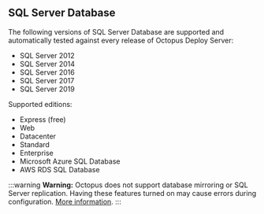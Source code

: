 ## SQL Server Database

The following versions of SQL Server Database are supported and automatically tested against every release of Octopus Deploy Server:

- SQL Server 2012
- SQL Server 2014
- SQL Server 2016
- SQL Server 2017
- SQL Server 2019

Supported editions:

- Express (free)
- Web
- Datacenter
- Standard
- Enterprise
- Microsoft Azure SQL Database
- AWS RDS SQL Database

:::warning
**Warning:** Octopus does not support database mirroring or SQL Server replication. Having these features turned on may cause errors during configuration. [More information](/docs/administration/data/octopus-database/index.md#Octopusdatabase-highavailability).
:::


